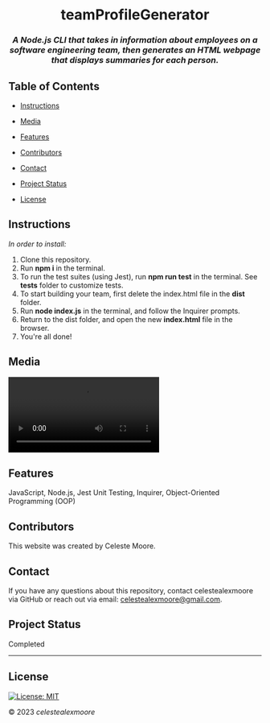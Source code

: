   <div align="center">

# teamProfileGenerator

### _A Node.js CLI that takes in information about employees on a software engineering team, then generates an HTML webpage that displays summaries for each person._

  </div>
  
  ## Table of Contents
  
  - [Instructions](#Instructions)
  
  - [Media](#Media)
  
  - [Features](#Features)
  
  - [Contributors](#Contributors)
  
  - [Contact](#Contact)
  
  - [Project Status](#project-status)
  
  - [License](#License)

  ## Instructions

  *In order to install:*
  1. Clone this repository.
  2. Run **npm i** in the terminal.
  3. To run the test suites (using Jest), run **npm run test** in the terminal. See **__tests__** folder to customize tests.
  4. To start building your team, first delete the index.html file in the **dist** folder. 
  5. Run **node index.js** in the terminal, and follow the Inquirer prompts.
  6. Return to the dist folder, and open the new **index.html** file in the browser.
  7. You're all done!
  
  ## Media
   
  ![Photo 1](./images/teamProfileVideo.mp4)  
   
  
  ## Features
  JavaScript, Node.js, Jest Unit Testing, Inquirer, Object-Oriented Programming (OOP)
  
  ## Contributors
  
  This website was created by Celeste Moore.
  
  ## Contact
  
  If you have any questions about this repository, contact celestealexmoore via GitHub or reach out via email:
  celestealexmoore@gmail.com.
  
  ## Project Status
  
  Completed
  
  ---
  
  ## License
  
  [![License: MIT](https://img.shields.io/badge/License-MIT-blueviolet.svg)](https://opensource.org/licenses/MIT)
  
  © 2023 _celestealexmoore_
